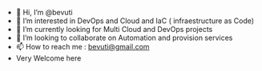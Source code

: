 - 👋 Hi, I’m @bevuti
- 👀 I’m interested in DevOps and Cloud and IaC ( infraestructure as Code)
- 🌱 I’m currently looking for Multi Cloud and DevOps projects
- 💞️ I’m looking to collaborate on Automation and provision services
- 📫 How to reach me : bevuti@gmail.com
- Very Welcome here
